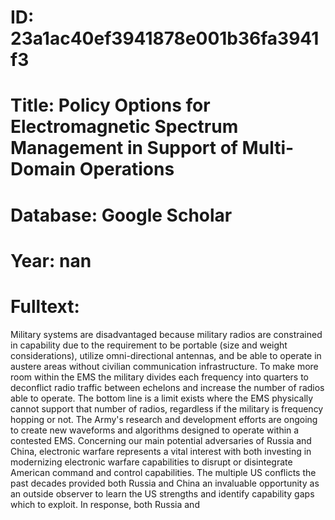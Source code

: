 # ID: 23a1ac40ef3941878e001b36fa3941f3
# Title: Policy Options for Electromagnetic Spectrum Management in Support of Multi-Domain Operations
# Database: Google Scholar
# Year: nan
# Fulltext:
Military systems are disadvantaged because military radios are constrained in capability due to the requirement to be portable (size and weight considerations), utilize omni-directional antennas, and be able to operate in austere areas without civilian communication infrastructure.
To make more room within the EMS the military divides each frequency into quarters to deconflict radio traffic between echelons and increase the number of radios able to operate.
The bottom line is a limit exists where the EMS physically cannot support that number of radios, regardless if the military is frequency hopping or not.
The Army's research and development efforts are ongoing to create new waveforms and algorithms designed to operate within a contested EMS.
Concerning our main potential adversaries of Russia and China, electronic warfare represents a vital interest with both investing in modernizing electronic warfare capabilities to disrupt or disintegrate American command and control capabilities.
The multiple US conflicts the past decades provided both Russia and China an invaluable opportunity as an outside observer to learn the US strengths and identify capability gaps which to exploit.
In response, both Russia and